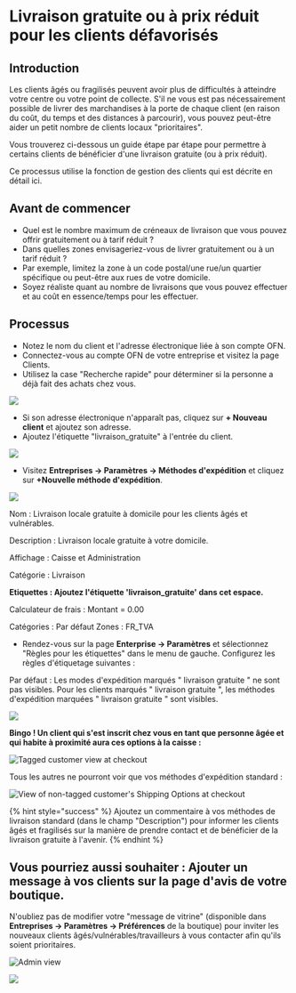 # Livraison gratuite ou à prix réduit pour les clients défavorisés

## Introduction

Les clients âgés ou fragilisés peuvent avoir plus de difficultés à atteindre votre centre ou votre point de collecte. S'il ne vous est pas nécessairement possible de livrer des marchandises à la porte de chaque client \(en raison du coût, du temps et des distances à parcourir\), vous pouvez peut-être aider un petit nombre de clients locaux "prioritaires". 

Vous trouverez ci-dessous un guide étape par étape pour permettre à certains clients de bénéficier d'une livraison gratuite \(ou à prix réduit\). 

Ce processus utilise la fonction de gestion des clients qui est décrite en détail ici.

## **Avant de commencer**

* Quel est le nombre maximum de créneaux de livraison que vous pouvez offrir gratuitement ou à tarif réduit ? 
* Dans quelles zones envisageriez-vous de livrer gratuitement ou à un tarif réduit ? 
* Par exemple, limitez la zone à un code postal/une rue/un quartier spécifique ou peut-être aux rues de votre domicile. 
* Soyez réaliste quant au nombre de livraisons que vous pouvez effectuer et au coût en essence/temps pour les effectuer.

## Processus

* Notez le nom du client et l'adresse électronique liée à son compte OFN. 
* Connectez-vous au compte OFN de votre entreprise et visitez la page Clients. 
* Utilisez la case "Recherche rapide" pour déterminer si la personne a déjà fait des achats chez vous.

![](https://lh6.googleusercontent.com/DcRo1W18G7l7JKxuhHybJB4gIEzZWQIX-3kynCMX79RwtrKFpMR8b6SYI4uyoQjGOOlmrV1rv7oIbsYS55UkfeH1yfu4SJntTnO1vMPmwuTMljBhkX_kRhYLiI5fKzKjxYBR_uCO)

* Si son adresse électronique n'apparaît pas, cliquez sur **+ Nouveau client** et ajoutez son adresse. 
* Ajoutez l'étiquette "livraison\_gratuite" à l'entrée du client.

![](../../.gitbook/assets/freedelivtagcust.jpg)

* Visitez **Entreprises -&gt; Paramètres -&gt; Méthodes d'expédition** et cliquez sur **+Nouvelle méthode d'expédition**.

![](../../.gitbook/assets/freedeliv.jpg)

Nom : Livraison locale gratuite à domicile pour les clients âgés et vulnérables. 

Description : Livraison locale gratuite à votre domicile. 

Affichage : Caisse et Administration 

Catégorie : Livraison 

**Etiquettes : Ajoutez l'étiquette 'livraison\_gratuite' dans cet espace.** 

Calculateur de frais : Montant = 0.00 

Catégories : Par défaut Zones : FR\_TVA

* Rendez-vous sur la page **Enterprise -&gt; Paramètres** et sélectionnez "Règles pour les étiquettes" dans le menu de gauche. Configurez les règles d'étiquetage suivantes :

Par défaut : Les modes d'expédition marqués " livraison gratuite " ne sont pas visibles. Pour les clients marqués " livraison gratuite ", les méthodes d'expédition marquées " livraison gratuite " sont visibles.

![](../../.gitbook/assets/freedelivtags.jpg)

**Bingo ! Un client qui s'est inscrit chez vous en tant que personne âgée et qui habite à proximité aura ces options à la caisse :**

![Tagged customer view at checkout](https://lh3.googleusercontent.com/eq2nJ6QucE4SZCtLsrat2veXR2k8uxxdm5BPd7oyWc8EhT7wo8gMBEzKVGt07JqenrR8OOt5VmNbBotrnXEx8_a9B8Ok3sdgOAlLWhutrgkMG42npDpiSnJl9G8xiBOIfT-MIs6d)

Tous les autres ne pourront voir que vos méthodes d'expédition standard :

![View of non-tagged customer&apos;s Shipping Options at checkout](https://lh4.googleusercontent.com/MHj98plQ6gLA6GCdl5g3p9S5wZccyaLwDb2PaHo1PVUE5iDXfcUTGlVZJrhL2TXKELmFkwdVt2iAMA2RxIFzsfv33Y60nh1OmQ4QunNfhPEYSCtvsYhkKCa511tvJrsr-UBdmww5)

{% hint style="success" %}
Ajoutez un commentaire à vos méthodes de livraison standard \(dans le champ "Description"\) pour informer les clients âgés et fragilisés sur la manière de prendre contact et de bénéficier de la livraison gratuite à l'avenir.
{% endhint %}

## Vous pourriez aussi souhaiter : Ajouter un message à vos clients sur la page d'avis de votre boutique.

N'oubliez pas de modifier votre "message de vitrine" \(disponible dans **Entreprises -&gt; Paramètres -&gt; Préférences** de la boutique\) pour inviter les nouveaux clients âgés/vulnérables/travailleurs à vous contacter afin qu'ils soient prioritaires.

![Admin view](https://lh5.googleusercontent.com/Wg3e_guD-P5zbZE1oa6OFb36YU-csR35WpZD9Hxn0cT3O05jXDDihtHH2EL9CIP7atYsXXK3va9gUSvyfNka_ovDGDtSG2uRqreA2nW4cp8IjCnL3eodEv12iZ5QkA2eRIGaCkzD)

![](../../.gitbook/assets/notices2.jpg)

